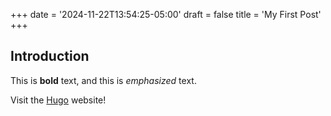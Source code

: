 +++
date = '2024-11-22T13:54:25-05:00'
draft = false
title = 'My First Post'
+++

## Introduction

This is **bold** text, and this is _emphasized_ text.

Visit the [Hugo](https://gohugo.io) website!
